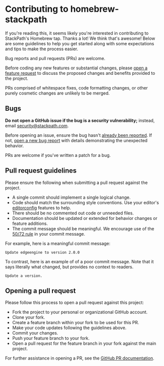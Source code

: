 # Contributing to homebrew-stackpath

If you're reading this, it seems likely you're interested in contributing to 
StackPath's Homebrew tap. Thanks a lot! We think that's awesome! Below are some 
guidelines to help you get started along with some expectations and tips to 
make the process easier.

Bug reports and pull requests (PRs) are welcome.

Before coding any new features or substantial changes, please 
[open a feature request](https://github.com/stackpath/homebrew-stackpath/issues/new) 
to discuss the proposed changes and benefits provided to the project.

PRs comprised of whitespace fixes, code formatting changes, or other purely 
cosmetic changes are unlikely to be merged.

## Bugs

**Do not open a GitHub issue if the bug is a security vulnerability;** instead, 
email [security@stackpath.com](mailto:security@stackpath.com).

Before opening an issue, ensure the bug hasn't 
[already been reported](https://github.com/stackpath/homebrew-stackpath/issues). 
If not, [open a new bug report](https://github.com/stackpath/homebrew-stackpath/issues/new) 
with details demonstrating the unexpected behavior.

PRs are welcome if you've written a patch for a bug.

## Pull request guidelines

Please ensure the following when submitting a pull request against the project.

* A single commit should implement a single logical change.
* Code should match the surrounding style conventions. Use your editor's 
  [editorconfig](https://editorconfig.org/) features to help.
* There should be no commented out code or unneeded files.
* Documentation should be updated or extended for behavior changes or feature 
  additions.
* The commit message should be meaningful. We encourage use of the 
  [50/72 rule](https://tbaggery.com/2008/04/19/a-note-about-git-commit-messages.html) 
  in your commit message.

For example, here is a meaningful commit message:
```
Update edgeengine to version 2.0.0
```

To contrast, here is an example of of a poor commit message. Note that it says 
literally what changed, but provides no context to readers.
```
Update a version.
```

## Opening a pull request

Please follow this process to open a pull request against this project:

* Fork the project to your personal or organizational GitHub account.
* Clone your fork.
* Create a feature branch within your fork to be used for this PR.
* Make your code updates following the guidelines above.
* Commit your changes.
* Push your feature branch to your fork.
* Open a pull request for the feature branch in your fork against the main project.

For further assistance in opening a PR, see the 
[GitHub PR documentation](https://help.github.com/articles/about-pull-requests/).
